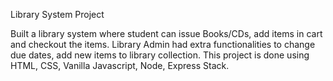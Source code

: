 Library System Project 

Built a library system where student can issue Books/CDs, add items in cart and checkout the items. Library Admin had extra functionalities to change due dates, add new items to library collection. This project is done using HTML, CSS, Vanilla Javascript, Node, Express Stack.
